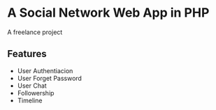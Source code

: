 # A Social Network Web App in PHP
<p>A freelance project</p>

## Features

<ul>
<li>User Authentiacion</li>
<li>User Forget Password</li>
<li>User Chat</li>
<li>Followership</li>
<li>Timeline</li>
</ul>
